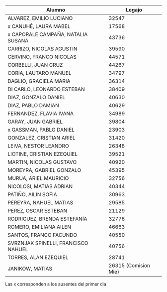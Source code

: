 | Alumno |  Legajo |  
|  --- |   ---  |   
| ALVAREZ, EMILIO LUCIANO | 32547 |
| x  CANUHÉ, LAURA MABEL | 17568 |
| x  CAPORALE CAMPAÑA, NATALIA SUSANA | 43736 |
| CARRIZO, NICOLAS AGUSTIN | 39590 |
| CERVINO, FRANCO NICOLAS | 44571 |
| CORBELLI, JUAN CRUZ | 44267 |
| CORIA, LAUTARO MANUEL | 34797 |
| DAGLIO, GRACIELA MARIA | 36314 |
| DI CARLO, LEONARDO ESTEBAN | 38409 |
| DIAZ, GONZALO DANIEL | 40630 |
| DIAZ, PABLO DAMIAN | 40629 |
| FERNANDEZ, FLAVIA IVANA | 34989 |
| GARAY, JUAN GABRIEL | 39804 |
| x GASSMAN, PABLO DANIEL | 23903 |
| GONZALEZ, CRISTIAN ARIEL | 31420 |
| LEIVA, NESTOR LEANDRO | 26348 |
| LIOTINE, CRISTIAN EZEQUIEL | 39521 |
| MARTIN, NICOLAS GUSTAVO | 40920 |
| MOREYRA, GABRIEL GONZALO | 45395 |
| MURUA, ARIEL MAURICIO | 32756 |
| NICOLOSI, MATIAS ADRIAN | 40344 |
| PATIÑO, AILIN SOFIA | 30963 |
| PEREYRA, NAHUEL MATIAS | 29585 |
| PEREZ, OSCAR ESTEBAN | 21129 |
| RODRIGUEZ, BRENDA ESTEFANÍA | 32776 |
| ROMERO, EMILIANA AILEN | 46663 |
| SANTOS, FRANCO FACUNDO | 40550 |
| SVRZNJAK SPINELLI, FRANCISCO NAHUEL | 40756 |
| TORRES, ALAN EZEQUIEL | 28741 |
| JANIKOW, MATIAS |  26315 (Comision Mie)| 
 
 
Las x corresponden a los ausentes del primer dia